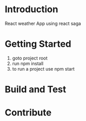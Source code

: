 # Introduction 
React weather App using react saga

# Getting Started
1.	goto project root
2.	run npm install
3.	to run a project use npm start


# Build and Test


# Contribute
